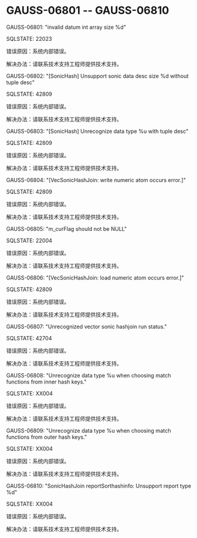 # GAUSS-06801 -- GAUSS-06810<a name="ZH-CN_TOPIC_0302073181"></a>

GAUSS-06801: "invalid datum int array size %d"

SQLSTATE: 22023

错误原因：系统内部错误。

解决办法：请联系技术支持工程师提供技术支持。

GAUSS-06802: "\[SonicHash\] Unsupport sonic data desc size %d without tuple desc"

SQLSTATE: 42809

错误原因：系统内部错误。

解决办法：请联系技术支持工程师提供技术支持。

GAUSS-06803: "\[SonicHash\] Unrecognize data type %u with tuple desc"

SQLSTATE: 42809

错误原因：系统内部错误。

解决办法：请联系技术支持工程师提供技术支持。

GAUSS-06804: "\[VecSonicHashJoin: write numeric atom occurs error.\]"

SQLSTATE: 42809

错误原因：系统内部错误。

解决办法：请联系技术支持工程师提供技术支持。

GAUSS-06805: "m\_curFlag should not be NULL"

SQLSTATE: 22004

错误原因：系统内部错误。

解决办法：请联系技术支持工程师提供技术支持。

GAUSS-06806: "\[VecSonicHashJoin: load numeric atom occurs error.\]"

SQLSTATE: 42809

错误原因：系统内部错误。

解决办法：请联系技术支持工程师提供技术支持。

GAUSS-06807: "Unrecognized vector sonic hashjoin run status."

SQLSTATE: 42704

错误原因：系统内部错误。

解决办法：请联系技术支持工程师提供技术支持。

GAUSS-06808: "Unrecognize data type %u when choosing match functions from inner hash keys."

SQLSTATE: XX004

错误原因：系统内部错误。

解决办法：请联系技术支持工程师提供技术支持。

GAUSS-06809: "Unrecognize data type %u when choosing match functions from outer hash keys."

SQLSTATE: XX004

错误原因：系统内部错误。

解决办法：请联系技术支持工程师提供技术支持。

GAUSS-06810: "SonicHashJoin reportSorthashinfo: Unsupport report type %d"

SQLSTATE: XX004

错误原因：系统内部错误。

解决办法：请联系技术支持工程师提供技术支持。

